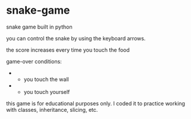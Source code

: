# snake-game

snake game built in python 

you can control the snake by using the keyboard arrows.

the score increases every time you touch the food

game-over conditions:
  - - you touch the wall
  - - you touch yourself
   
this game is for educational purposes only.
I coded it to practice working with classes, inheritance, slicing, etc.
